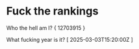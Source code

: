 # Fuck the rankings

Who the hell am I?
{ 12703915 }

What fucking year is it?
[ 2025-03-03T15:20:00Z ]
